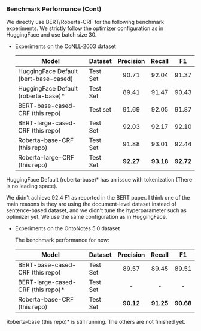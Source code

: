 ### Benchmark Performance (Cont)

We directly use BERT/Roberta-CRF for the following benchmark experiments. 
We strictly follow the optimizer configuration as in HuggingFace and use batch size 30.

* Experiments on the CoNLL-2003 dataset

    | Model| Dataset | Precision | Recall | F1 |
    |-------| ------- | :---------: | :------: | :--: |
    |HuggingFace Default (bert-base-cased)| Test Set | 90.71 | 92.04| 91.37|
    |HuggingFace Default (roberta-base)*| Test Set | 89.41 | 91.47|90.43|
    |BERT-base-cased-CRF (this repo)| Test set | 91.69 | 92.05 | 91.87 |
    |BERT-large-cased-CRF (this repo)| Test Set | 92.03 | 92.17 | 92.10 |
    |Roberta-base-CRF (this repo)| Test Set | 91.88  | 93.01 |92.44|
    |Roberta-large-CRF (this repo)| Test Set | **92.27**  | **93.18** |**92.72**|
HuggingFace Default (roberta-base)* has an issue with tokenization (There is no leading space).

We didn't achieve 92.4 F1 as reported in the BERT paper. 
I think one of the main reasons is they are using the document-level dataset instead of sentence-based dataset, and we didn't tune the hyperparameter such as optimizer yet. We use the same configuration as in HuggingFace.
 

* Experiments on the OntoNotes 5.0 dataset

    The benchmark performance for now:
    
    | Model| Dataset | Precision | Recall | F1 |
    |-------| ------- | :---------: | :------: | :--: |
    |BERT-base-cased-CRF (this repo)| Test Set |89.57  | 89.45 | 89.51 |
    |BERT-large-cased-CRF (this repo)*| Test Set | - | -|-|
    |Roberta-base-CRF (this repo)| Test Set | **90.12**  | **91.25** |**90.68**|
    
Roberta-base (this repo)* is still running. The others are not finished yet.